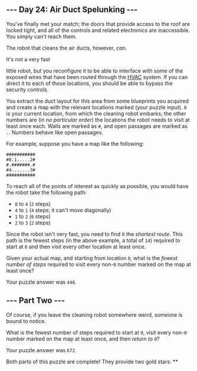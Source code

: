 --- Day 24: Air Duct Spelunking ---
-----------------------------------

You've finally met your match; the doors that provide access to the roof
are locked tight, and all of the controls and related electronics are
inaccessible. You simply can't reach them.

The robot that cleans the air ducts, however, *can*.

It's not a very fast

little robot, but you reconfigure it to be able to interface with some
of the exposed wires that have been routed through the [HVAC] system.
If you can direct it to each of those locations, you should be able to
bypass the security controls.

You extract the duct layout for this area from some blueprints you
acquired and create a map with the relevant locations marked (your
puzzle input). `0` is your current location, from which the cleaning
robot embarks; the other numbers are (in *no particular order*) the
locations the robot needs to visit at least once each. Walls are marked
as `#`, and open passages are marked as `.`. Numbers behave like open
passages.

For example, suppose you have a map like the following:

    ###########
    #0.1.....2#
    #.#######.#
    #4.......3#
    ###########

To reach all of the points of interest as quickly as possible, you would
have the robot take the following path:

-   `0` to `4` (`2` steps)
-   `4` to `1` (`4` steps; it can't move diagonally)
-   `1` to `2` (`6` steps)
-   `2` to `3` (`2` steps)

Since the robot isn't very fast, you need to find it the *shortest
route*. This path is the fewest steps (in the above example, a total of
`14`) required to start at `0` and then visit every other location at
least once.

Given your actual map, and starting from location `0`, what is the
*fewest number of steps* required to visit every non-`0` number marked
on the map at least once?

Your puzzle answer was `448`.

--- Part Two ---
----------------

Of course, if you leave the cleaning robot somewhere weird, someone is
bound to notice.

What is the fewest number of steps required to start at `0`, visit every
non-`0` number marked on the map at least once, and then *return to
`0`*?

Your puzzle answer was `672`.

Both parts of this puzzle are complete! They provide two gold stars:
\*\*

  [HVAC]: https://en.wikipedia.org/wiki/HVAC

